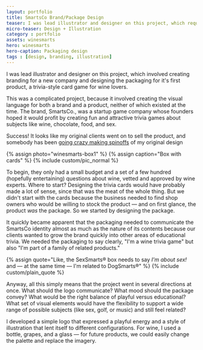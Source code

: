 ```yaml
---
layout: portfolio
title: SmartsCo Brand/Package Design
teaser: I was lead illustrator and designer on this project, which required that I create a branded look for a series of trivia-style card games intended to be both fun and educational.
micro-teaser: Design + Illustration
category : portfolio
assets: winesmarts
hero: winesmarts
hero-caption: Packaging design
tags : [design, branding, illustration]
---
```


<p class="intro">I was lead illustrator and designer on this project, which involved creating branding for a new company and designing the packaging for it's first product, a trivia-style card game for wine lovers.</p>

<div class="marginator">
  <p>
    This was a complicated project, because it involved creating the visual language for both a brand and a product, neither of which existed at the time. The brand, SmartsCo., was a startup game company whose founders hoped it would profit by creating fun and attractive trivia games about subjects like wine, chocolate, food, and sex. 
  </p>
  <div class="marginalia">
    <p><span class="margin-heading">Success!</span> It looks like my original clients went on to sell the product, and somebody has been <a href="http://www.barnesandnoble.com/s/?pn=SmartsCo">going crazy making spinoffs</a> of my original design 
    </p></div>
</div>


{% assign photo="winesmarts-box1" %}
{% assign caption="Box with cards" %}
{% include custom/pic_normal %}

To begin, they only had a small budget and a set of a few hundred (hopefully entertaining) questions about wine, vetted and approved by wine experts. Where to start? Designing the trivia cards would have probably made a lot of sense, since that was the meat of the whole thing. But we didn't start with the cards because the business needed to find shop owners who would be willing to stock the product — and on first glance, the product *was* the package. So we started by designing the package. 

It quickly became apparent that the packaging needed to communicate the SmartsCo identity almost as much as the nature of its contents because our clients wanted to grow the brand quickly into other areas of educational trivia. We needed the packaging to say clearly, "I'm a wine trivia game" but also "I'm part of a family of related products." 

{% assign quote="Like, the SexSmarts® box needs to say <em>I'm about sex!</em> and — at the same time — I'm related to DogSmarts®" %}
{% include custom/plain_quote %}

Anyway, all this simply means that the project went in several directions at once. What should the logo communicate? What mood should the package convey? What would be the right balance of playful versus educational? What set of visual elements would have the flexibility to support a wide range of possible subjects (like sex, golf, or music) and still feel related?

I developed a simple logo that expressed a playful energy and a style of illustration that lent itself to different configurations. For wine, I used a bottle, grapes, and a glass — for future products, we could easily change the palette and replace the imagery. 



